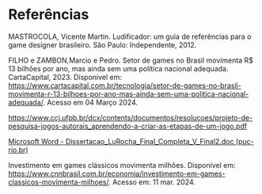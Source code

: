 # Referências

MASTROCOLA, Vicente Martin. Ludificador: um guia de referências para o game designer brasileiro. São Paulo: Independente, 2012.

FILHO e ZAMBON,Marcio e Pedro. Setor de games no Brasil movimenta R$ 13 bilhões por ano, mas ainda sem uma política nacional adequada. CartaCapital, 2023. Disponivel em: https://www.cartacapital.com.br/tecnologia/setor-de-games-no-brasil-movimenta-r-13-bilhoes-por-ano-mas-ainda-sem-uma-politica-nacional-adequada/. Acesso em 04 Março 2024.

https://www.ccj.ufpb.br/dcx/contents/documentos/resolucoes/projeto-de-pesquisa-jogos-autorais_aprendendo-a-criar-as-etapas-de-um-jogo.pdf

[Microsoft Word - Dissertacao_LuRocha_Final_Completa_V_Final2.doc (puc-rio.br)](https://www.maxwell.vrac.puc-rio.br/21738/21738_4.PDF)

Investimento em games clássicos movimenta milhões. Disponível em: <https://www.cnnbrasil.com.br/economia/investimento-em-games-classicos-movimenta-milhoes/>. Acesso em: 11 mar. 2024.
